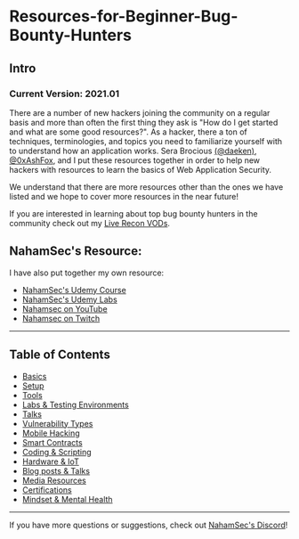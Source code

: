 # Resources-for-Beginner-Bug-Bounty-Hunters

## Intro
### Current Version: 2021.01
There are a number of new hackers joining the community on a regular basis and more than often the first thing they ask is "How do I get started and what are some good resources?". As a hacker, there a ton of techniques, terminologies, and topics you need to familiarize yourself with to understand how an application works. Sera Brocious [(@daeken)](http://twitter.com/daeken), [@0xAshFox](https://twitter.com/0xAshFox), and I put these resources together in order to help new hackers with resources to learn the basics of Web Application Security.

We understand that there are more resources other than the ones we have listed and we hope to cover more resources in the near future!<br>

If you are interested in learning about top bug bounty hunters in the community check out my [Live Recon VODs](https://www.youtube.com/playlist?list=PLKAaMVNxvLmAkqBkzFaOxqs3L66z2n8LA).


## NahamSec's Resource:
I have also put together my own resource:

- [NahamSec's Udemy Course](https://www.udemy.com/course/intro-to-bug-bounty-by-nahamsec/?couponCode=NAHOMIES)
- [NahamSec's Udemy Labs](https://github.com/nahamsec/nahamsec.training)
- [Nahamsec on YouTube](https://www.youtube.com/NahamSec) 
- [Nahamsec on Twitch](https://www.twitch.tv/nahamsec)

---
## Table of Contents

- [Basics](/assets/basics.md)
- [Setup](/assets/setup.md)
- [Tools](/assets/tools.md)
- [Labs & Testing Environments](/assets/labs.md)
- [Talks](/assets/talks.md)
- [Vulnerability Types](/assets/vulns.md)
- [Mobile Hacking](/assets/mobile.md)
- [Smart Contracts](/assets/smartcon.md)
- [Coding & Scripting](/assets/coding.md)
- [Hardware & IoT](/assets/hardware.md)
- [Blog posts & Talks](/assets/blogposts.md)
- [Media Resources](/assets/media.md)
- [Certifications](/assets/certs.md)
- [Mindset & Mental Health](/assets/health.md)

---
If you have more questions or suggestions, check out [NahamSec's Discord](https://discord.gg/9jZxjQ5)!<br>

